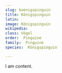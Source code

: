 ```yaml
---
slug: koenigspinguin
title: Königspinguin
latin:
image: Königspinguin
wikipedia: 
class: Vögel
order:  Pinguine
family:  Pinguine
species:  Königspinguin

---
```


I am content.
